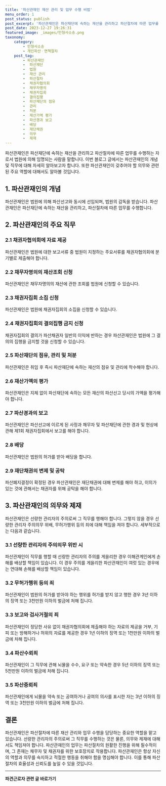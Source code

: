 ```yaml
---
title: '파산관재인 재산 관리 및 업무 수행 비법'
menu_order: 1
post_status: publish
post_excerpt: '파산관재인은 파산재단에 속하는 재산을 관리하고 파산절차에 따른 업무를 수행하는 자로서 법원에 의해 임명되는 사람을 말합니다. 이번 블로그 글에서는 파산관재인의 개념 및 직무에 대해 자세히 알아보고자 합니다. 또한 파산관재인이 갖추어야 할 의무와 관련된 주요 역할에 대해서도 알아볼 것입니다.'
post_date: 2023-12-27 19:26:31
featured_image: _images/민형사소송.png
taxonomy:
    category:
        - 민형사소송
        - 개인파산ㆍ면책절차
    post_tag:
        - 파산관재인
        -  파산재단
        -  법원
        -  재산 관리
        -  파산절차
        -  채권자협의회
        -  채무자명의
        -  채권자집회
        -  결의집행
        -  파산재단의 점유
        -  관리
        -  처분
        -  재산가액 평가
        -  파산경과 보고
        -  배당
        -  재단채권
        -  의무
        -  제재
---
```



파산관재인은 파산재단에 속하는 재산을 관리하고 파산절차에 따른 업무를 수행하는 자로서 법원에 의해 임명되는 사람을 말합니다. 이번 블로그 글에서는 파산관재인의 개념 및 직무에 대해 자세히 알아보고자 합니다. 또한 파산관재인이 갖추어야 할 의무와 관련된 주요 역할에 대해서도 알아볼 것입니다.

## 1. 파산관재인의 개념

파산관재인은 법원에 의해 파산선고와 동시에 선임되며, 법원의 감독을 받습니다. 파산관재인은 파산재단에 속하는 재산을 관리하고, 파산절차에 따른 업무를 수행합니다.

## 2. 파산관재인의 주요 직무

### 2.1 채권자협의회에 자료 제공

파산관재인은 법원에 대한 보고서류 중 법원이 지정하는 주요서류를 채권자협의회에 분기별로 제출해야 합니다.

### 2.2 채무자명의의 재산조회 신청

파산관재인은 채무자명의의 재산에 관한 조회를 법원에 신청할 수 있습니다.

### 2.3 채권자집회 소집 신청

파산관재인은 법원에 채권자집회의 소집을 신청할 수 있습니다.

### 2.4 채권자집회의 결의집행 금지 신청

채권자집회의 결의가 파산채권자 일반의 이익에 반하는 경우 파산관재인은 법원에 그 결의의 집행을 금지할 것을 신청할 수 있습니다.

### 2.5 파산재단의 점유, 관리 및 처분

파산관재인은 취임 후 즉시 파산재단에 속하는 재산의 점유 및 관리에 착수해야 합니다.

### 2.6 재산가액의 평가

파산관재인은 지체 없이 파산재단에 속하는 모든 재산의 파산선고 당시의 가액을 평가해야 합니다.

### 2.7 파산경과의 보고

파산관재인은 파산선고에 이르게 된 사정과 채무자 및 파산재단에 관한 경과 및 현상에 관해 제1회 채권자집회에서 보고를 해야 합니다.

### 2.8 배당

파산관재인은 법원의 허가를 받아 배당을 합니다.

### 2.9 재단채권의 변제 및 공탁

파산폐지결정이 확정된 경우 파산관재인은 재단채권에 대해 변제를 해야 하고, 이의가 있는 것에 관해서는 채권자를 위해 공탁을 해야 합니다.

## 3. 파산관재인의 의무와 제재
파산관재인은 선량한 관리자의 주의로써 그 직무를 행해야 합니다. 그렇지 않을 경우 선량한 관리자 주의의무 위배, 무허가행위 등의 죄에 대해 책임을 져야 합니다. 세부적으로는 다음과 같습니다.
 
### 3.1 선량한 관리자의 주의의무 위반 시

파산관재인이 직무를 행할 때 선량한 관리자의 주의를 게을리한 경우 이해관계인에게 손해를 배상할 책임이 있습니다. 이 경우 주의를 게을리한 파산관재인이 여럿 있는 경우에는 연대해 손해를 배상할 책임이 있습니다.

### 3.2 무허가행위 등의 죄

파산관재인이 법원의 허가를 받아야 하는 행위를 허가를 받지 않고 행한 경우 3년 이하의 징역 또는 3천만원 이하의 벌금에 처해 집니다.

### 3.3 보고와 검사거절의 죄

파산관재인이 정당한 사유 없이 채권자협의회에 제출해야 하는 자료의 제공을 거부, 기피 또는 방해하거나 허위의 자료를 제공한 경우 1년 이하의 징역 또는 1천만원 이하의 벌금에 처해 집니다.

### 3.4 파산수뢰죄

파산관재인이 그 직무에 관해 뇌물을 수수, 요구 또는 약속한 경우 5년 이하의 징역 또는 5천만원 이하의 벌금에 처해 집니다.

### 3.5 파산증뢰죄

파산관재인에게 뇌물을 약속 또는 공여하거나 공여의 의사를 표시한 자는 3년 이하의 징역 또는 3천만원 이하의 벌금에 처해 집니다.

## 결론

파산관재인은 파산절차에 따른 재산 관리와 업무 수행을 담당하는 중요한 역할을 맡고 있습니다. 선량한 관리자의 주의로써 그 직무를 수행하는 것은 물론, 의무와 제재에 대해서도 책임져야 합니다. 파산관재인의 업무는 파산절차의 원활한 진행을 위해 필수적이며, 그 존재는 채무자 및 채권자를 위한 보호장치로 작용합니다. 파산관재인은 항상 자신의 역할과 의무를 숙지하고 적절한 행동을 취해야 함을 명심해야 합니다. 이를 통해 파산절차의 효율성과 신뢰도를 높일 수 있을 것입니다.
<!-- wp:separator -->
<hr class="wp-block-separator has-alpha-channel-opacity"/>
<!-- /wp:separator -->

<!-- wp:group {"backgroundColor":"base","layout":{"type":"constrained"}} -->
<div class="wp-block-group has-base-background-color has-background"><!-- wp:paragraph {"align":"center","fontSize":"medium"} -->
<p class="has-text-align-center has-large-font-size"><strong>파견근로자 관련 글 바로가기</strong></p>
<!-- /wp:paragraph -->


<!-- wp:latest-posts
{"categories":[{"id":12664,"count":19,"description":"","link":"https://uknowlaw.com/category/%ed%8c%8c%ea%b2%ac%ea%b7%bc%eb%a1%9c%ec%9e%90/","name":"파견근로자","slug":"파견근로자","taxonomy":"category","parent":0,"meta":[],"_links":{"self":[{"href":"https://uknowlaw.com/wp-json/wp/v2/categories/12664"}],"collection":[{"href":"https://uknowlaw.com/wp-json/wp/v2/categories"}],"about":[{"href":"https://uknowlaw.com/wp-json/wp/v2/taxonomies/category"}],"wp:post_type":[{"href":"https://uknowlaw.com/wp-json/wp/v2/posts?categories=12664"}],"curies":[{"name":"wp","href":"https://api.w.org/{rel}","templated":true}]}}],"postsToShow":100,"excerptLength":28,"postLayout":"grid","columns":2,"featuredImageAlign":"left","featuredImageSizeSlug":"large","fontSize":"small"} /--></div>
<!-- /wp:group -->